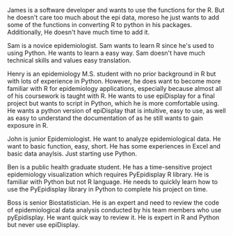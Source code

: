 
James is a software developer and wants to use the functions for the R. But he doesn't care too much about the epi data,
moreso he just wants to add some of the functions in converting R to python in his packages. Additionally, He doesn't
have much time to add it.


Sam is a novice epidemiologist. Sam wants to learn R since
he's used to using Python. He wants to learn a easy way. Sam doesn't have much technical skills and values easy translation.

Henry is an epidemiology M.S. student with no prior background in R but with lots of experience in Python. However, he does want to become more familiar with R for epidemiology applications, especially because almost all of his coursework is taught with R. He wants to use epiDisplay for a final project but wants to script in Python, which he is more comfortable using. He wants a python version of epiDisplay that is intuitive, easy to use, as well as easy to understand the documentation of as he still wants to gain exposure in R.


John is junior Epidemiologist. He want to analyze epidemiological data.
He want to basic function, easy, short. He has some experiences in Excel and basic data anaylsis. Just starting use Python.

Ben is a public health graduate student. He has a time-sensitive project epidemiology visualization which requires PyEpidisplay R library. He is familiar with Python but not R language. He needs to quickly learn how to use the PyEpidisplay library in Python to complete his project on time.




Boss is senior Biostatistician. He is an expert and need to review the code of epidemiological data analysis conducted by his team members who use pyEpidisplay. He want quick way to review it. He is expert in R and Python but never use epiDisplay.